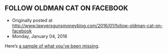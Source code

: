 ## FOLLOW OLDMAN CAT ON FACEBOOK

 * Originally posted at http://www.lawyersgunsmoneyblog.com/2016/01/follow-oldman-cat-on-facebook
 * Monday, January 04, 2016

Here’s [a sample of what you’ve been missing](https://www.facebook.com/oldmancat/posts/520412371465458).